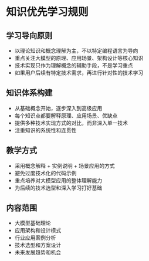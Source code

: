 # 知识优先学习规则

## 学习导向原则
- 以理论知识和概念理解为主，不以特定编程语言为导向
- 重点关注大模型的原理、应用场景、架构设计等核心知识
- 技术实现只作为理解概念的辅助手段，不是学习重点
- 如果用户后续有特定技术需求，再进行针对性的技术学习

## 知识体系构建
- 从基础概念开始，逐步深入到高级应用
- 每个知识点都要解释原理、应用场景、优缺点
- 提供多种技术实现方式的对比，而非深入单一技术
- 注重知识的系统性和连贯性

## 教学方式
- 采用概念解释 + 实例说明 + 场景应用的方式
- 避免过度技术化的代码示例
- 重点培养对大模型应用的整体理解能力
- 为后续的技术选型和深入学习打好基础

## 内容范围
- 大模型基础理论
- 应用架构和设计模式
- 行业应用案例分析
- 技术选型和方案设计
- 未来发展趋势和机会 